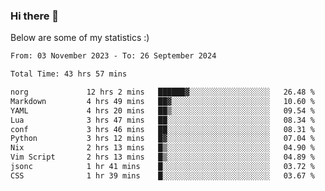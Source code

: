### Hi there 👋
Below are some of my statistics :)

<!--START_SECTION:waka-->

```txt
From: 03 November 2023 - To: 26 September 2024

Total Time: 43 hrs 57 mins

norg             12 hrs 2 mins   ██████▓░░░░░░░░░░░░░░░░░░   26.48 %
Markdown         4 hrs 49 mins   ██▓░░░░░░░░░░░░░░░░░░░░░░   10.60 %
YAML             4 hrs 20 mins   ██▒░░░░░░░░░░░░░░░░░░░░░░   09.54 %
Lua              3 hrs 47 mins   ██░░░░░░░░░░░░░░░░░░░░░░░   08.34 %
conf             3 hrs 46 mins   ██░░░░░░░░░░░░░░░░░░░░░░░   08.31 %
Python           3 hrs 12 mins   █▓░░░░░░░░░░░░░░░░░░░░░░░   07.04 %
Nix              2 hrs 13 mins   █▒░░░░░░░░░░░░░░░░░░░░░░░   04.90 %
Vim Script       2 hrs 13 mins   █▒░░░░░░░░░░░░░░░░░░░░░░░   04.89 %
jsonc            1 hr 41 mins    █░░░░░░░░░░░░░░░░░░░░░░░░   03.72 %
CSS              1 hr 39 mins    █░░░░░░░░░░░░░░░░░░░░░░░░   03.67 %
```

<!--END_SECTION:waka-->

<!--
**KlapenHz/KlapenHz** is a ✨ _special_ ✨ repository because its `README.md` (this file) appears on your GitHub profile.

Here are some ideas to get you started:

- 🔭 I’m currently working on ...
- 🌱 I’m currently learning ...
- 👯 I’m looking to collaborate on ...
- 🤔 I’m looking for help with ...
- 💬 Ask me about ...
- 📫 How to reach me: ...
- 😄 Pronouns: ...
- ⚡ Fun fact: ...
-->

